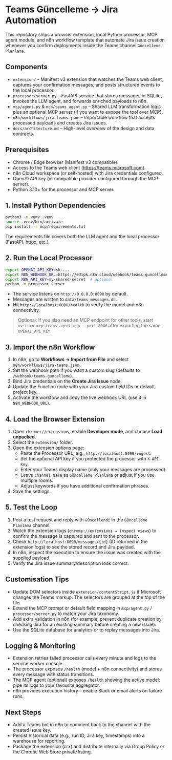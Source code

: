 # Teams Güncelleme → Jira Automation

This repository ships a browser extension, local Python processor, MCP agent module, and n8n workflow template that automate Jira issue creation whenever you confirm deployments inside the Teams channel `Güncelleme Planlama`.

## Components
- `extension/` – Manifest v3 extension that watches the Teams web client, captures your confirmation messages, and posts structured events to the local processor.
- `processor/server.py` – FastAPI service that stores messages in SQLite, invokes the LLM agent, and forwards enriched payloads to n8n.
- `mcp/agent.py` & `mcp/teams_agent.py` – Shared LLM transformation logic plus an optional MCP server (if you want to expose the tool over MCP).
- `n8n/workflows/jira-teams.json` – Importable workflow that accepts processed payloads and creates Jira issues.
- `docs/architecture.md` – High-level overview of the design and data contracts.

## Prerequisites
- Chrome / Edge browser (Manifest v3 compatible).
- Access to the Teams web client (https://teams.microsoft.com).
- n8n Cloud workspace (or self-hosted) with Jira credentials configured.
- OpenAI API key (or compatible provider configured through the MCP server).
- Python 3.10+ for the processor and MCP server.

## 1. Install Python Dependencies
```bash
python3 -m venv .venv
source .venv/bin/activate
pip install -r mcp/requirements.txt
```

The requirements file covers both the LLM agent and the local processor (FastAPI, httpx, etc.).

## 2. Run the Local Processor
```bash
export OPENAI_API_KEY=sk-...
export N8N_WEBHOOK_URL=https://edipk.n8n.cloud/webhook/teams-guncelleme
export N8N_API_KEY=my-shared-secret  # optional
python -m processor.server
```

- The service listens on `http://0.0.0.0:8090` by default.
- Messages are written to `data/teams_messages.db`.
- Hit `http://localhost:8090/health` to verify the model and n8n connectivity.

> Optional: If you also need an MCP endpoint for other tools, start `uvicorn mcp.teams_agent:app --port 8080` after exporting the same `OPENAI_API_KEY`.

## 3. Import the n8n Workflow
1. In n8n, go to **Workflows → Import from File** and select `n8n/workflows/jira-teams.json`.
2. Set the webhook path if you want a custom slug (defaults to `/webhook/teams-guncelleme`).
3. Bind Jira credentials on the **Create Jira Issue** node.
4. Update the Function node with your Jira custom field IDs or default project key.
5. Activate the workflow and copy the live webhook URL (use it in `N8N_WEBHOOK_URL`).

## 4. Load the Browser Extension
1. Open `chrome://extensions`, enable **Developer mode**, and choose **Load unpacked**.
2. Select the `extension/` folder.
3. Open the extension options page:
   - Paste the Processor URL, e.g., `http://localhost:8090/ingest`.
   - Set the optional API key if you protected the processor with `X-API-Key`.
   - Enter your Teams display name (only your messages are processed).
   - Leave `Channel Name` as `Güncelleme Planlama` or adjust if you use multiple rooms.
   - Adjust keywords if you have additional confirmation phrases.
4. Save the settings.

## 5. Test the Loop
1. Post a test request and reply with `Güncellendi` in the `Güncelleme Planlama` channel.
2. Watch the extension logs (`chrome://extensions → Inspect views`) to confirm the message is captured and sent to the processor.
3. Check `http://localhost:8090/messages/{id}` (ID returned in the extension logs) to see the stored record and Jira payload.
4. In n8n, inspect the execution to ensure the issue was created with the supplied payload.
5. Verify the Jira issue summary/description look correct.

## Customisation Tips
- Update DOM selectors inside `extension/contentScript.js` if Microsoft changes the Teams markup. The selectors are grouped at the top of the file.
- Extend the MCP prompt or default field mapping in `mcp/agent.py` / `processor/server.py` to match your Jira taxonomy.
- Add extra validation in n8n (for example, prevent duplicate creation by checking Jira for an existing summary before creating a new issue).
- Use the SQLite database for analytics or to replay messages into Jira.

## Logging & Monitoring
- Extension retries failed processor calls every minute and logs to the service worker console.
- The processor exposes `/health` (model + n8n connectivity) and stores every message with status transitions.
- The MCP agent (optional) exposes `/health` showing the active model; pipe its logs to your favourite aggregator.
- n8n provides execution history – enable Slack or email alerts on failure runs.

## Next Steps
- Add a Teams bot in n8n to comment back to the channel with the created issue key.
- Persist historical data (e.g., run ID, Jira key, timestamps) into a warehouse for reporting.
- Package the extension (crx) and distribute internally via Group Policy or the Chrome Web Store private listing.
